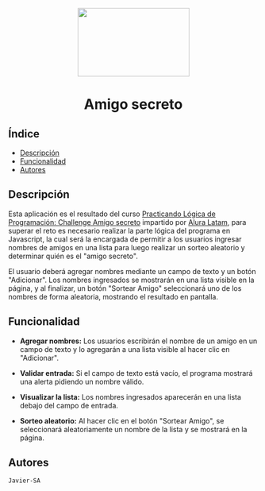 <p align="center">
  <img width="225" height="138" src="https://github.com/user-attachments/assets/09d8ee71-622e-46c6-96b1-78d1694616cc">
</p>
<h1 align="center"> Amigo secreto </h1>

## Índice
- [Descripción](#descripción)
- [Funcionalidad](#funcionalidad)
- [Autores](#autores)

## Descripción

Esta aplicación es el resultado del curso [Practicando Lógica de Programación: Challenge Amigo secreto](https://app.aluracursos.com/course/logica-programacion-challenge-amigo-secreto) impartido por [Alura Latam](https://app.aluracursos.com/), para superar el reto es necesario realizar la parte lógica del programa en Javascript, la cual será la encargada de permitir a los usuarios ingresar nombres de amigos en una lista para luego realizar un sorteo aleatorio y determinar quién es el "amigo secreto".

El usuario deberá agregar nombres mediante un campo de texto y un botón "Adicionar". Los nombres ingresados se mostrarán en una lista visible en la página, y al finalizar, un botón "Sortear Amigo" seleccionará uno de los nombres de forma aleatoria, mostrando el resultado en pantalla.

## Funcionalidad

- **Agregar nombres:** Los usuarios escribirán el nombre de un amigo en un campo de texto y lo agregarán a una lista visible al hacer clic en "Adicionar".

- **Validar entrada:** Si el campo de texto está vacío, el programa mostrará una alerta pidiendo un nombre válido.

- **Visualizar la lista:** Los nombres ingresados aparecerán en una lista debajo del campo de entrada.

- **Sorteo aleatorio:** Al hacer clic en el botón "Sortear Amigo", se seleccionará aleatoriamente un nombre de la lista y se mostrará en la página.

## Autores

```Javier-SA```
